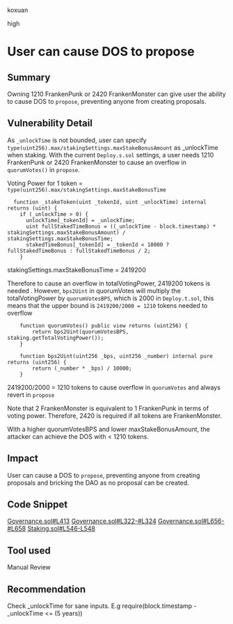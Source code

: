 koxuan

high

# User can cause DOS to propose

## Summary
Owning 1210 FrankenPunk or 2420 FrankenMonster can give user the ability to cause DOS to `propose`, preventing anyone from creating proposals.

## Vulnerability Detail
As `_unlockTime` is not bounded, user can specify `type(uint256).max/stakingSettings.maxStakeBonusAmount` as _unlockTime when staking. With the current `Deploy.s.sol` settings, a user needs 1210 FrankenPunk or 2420 FrankenMonster to cause an overflow in `quorumVotes()` in `propose`. 

Voting Power for 1 token = `type(uint256).max/stakingSettings.maxStakeBonusTime`


```solidity
  function _stakeToken(uint _tokenId, uint _unlockTime) internal returns (uint) {
    if (_unlockTime > 0) {
      unlockTime[_tokenId] = _unlockTime;
      uint fullStakedTimeBonus = ((_unlockTime - block.timestamp) * stakingSettings.maxStakeBonusAmount) / stakingSettings.maxStakeBonusTime;
      stakedTimeBonus[_tokenId] = _tokenId < 10000 ? fullStakedTimeBonus : fullStakedTimeBonus / 2;
    }

```
stakingSettings.maxStakeBonusTime = 2419200

Therefore to cause an overflow in totalVotingPower, 2419200 tokens is needed . However, `bps2Uint` in quorumVotes will multiply the totalVotingPower by `quorumVotesBPS`, which is 2000 in `Deploy.t.sol`, this means that the upper bound is
`2419200/2000 = 1210` tokens needed to overflow


```solidity
    function quorumVotes() public view returns (uint256) {
        return bps2Uint(quorumVotesBPS, staking.getTotalVotingPower());
    }
```
```solidity
    function bps2Uint(uint256 _bps, uint256 _number) internal pure returns (uint256) {
        return (_number * _bps) / 10000;
    }

```

2419200/2000 = 1210 tokens to cause overflow in `quorumVotes` and always revert in `propose`

Note that 2 FrankenMonster is equivalent to 1 FrankenPunk in terms of voting power. Therefore, 2420 is required if all tokens are FrankenMonster.

With a higher quorumVotesBPS and lower maxStakeBonusAmount, the attacker can achieve the DOS with < 1210 tokens.



## Impact
User can cause a DOS to `propose`, preventing anyone from creating proposals and bricking the DAO as no proposal can be created.

## Code Snippet

[Governance.sol#L413](https://github.com/sherlock-audit/2022-11-frankendao/blob/main/src/Governance.sol#L413)
[Governance.sol#L322-#L324](https://github.com/sherlock-audit/2022-11-frankendao/blob/main/src/Governance.sol#L322-L324)
[Governance.sol#L656-#L658](https://github.com/sherlock-audit/2022-11-frankendao/blob/main/src/Governance.sol#L656-L658)
[Staking.sol#L546-L548](https://github.com/sherlock-audit/2022-11-frankendao/blob/main/src/Staking.sol#L546-L548)

## Tool used

Manual Review

## Recommendation
Check _unlockTime for sane inputs. E.g require(block.timestamp - _unlockTime <= (5 years))